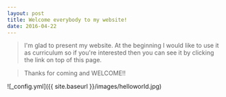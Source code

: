 ```yaml
---
layout: post
title: Welcome everybody to my website!
date: 2016-04-22
---
```


>I'm glad to present my website. At the beginning I would like to use it as curriculum so if you're interested then you can see it by clicking the link on top of this page.

>Thanks for coming and WELCOME!!

![_config.yml]({{ site.baseurl }}/images/helloworld.jpg)
